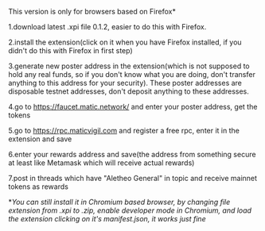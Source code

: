 This version is only for browsers based on Firefox*

1.download latest .xpi file 0.1.2, easier to do this with Firefox.

2.install the extension(click on it when you have Firefox installed, if you didn't do this with Firefox in first step)

3.generate new poster address in the extension(which is not supposed to hold any real funds, so if you don't know what you are doing, don't transfer anything to this address for your security). These poster addresses are disposable testnet addresses, don't deposit anything to these addresses.

4.go to https://faucet.matic.network/ and enter your poster address, get the tokens

5.go to https://rpc.maticvigil.com and register a free rpc, enter it in the extension and save

6.enter your rewards address and save(the address from something secure at least like Metamask which will receive actual rewards)

7.post in threads which have "Aletheo General" in topic and receive mainnet tokens as rewards

**You can still install it in Chromium based browser, by changing file extension from .xpi to .zip, enable developer mode in Chromium, and load the extension clicking on it's manifest.json, it works just fine*
